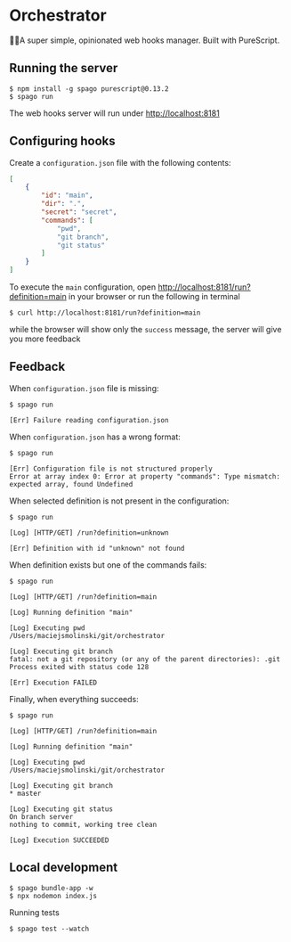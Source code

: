 # Orchestrator

🤹‍♂️A super simple, opinionated web hooks manager. Built with PureScript.

## Running the server

```shell
$ npm install -g spago purescript@0.13.2
$ spago run
```

The web hooks server will run under [http://localhost:8181](http://localhost:8181)

## Configuring hooks

Create a `configuration.json` file with the following contents:

```json
[
    {
        "id": "main",
        "dir": ".",
        "secret": "secret",
        "commands": [
            "pwd",
            "git branch",
            "git status"
        ]
    }
]
```

To execute the `main` configuration, open [http://localhost:8181/run?definition=main](http://localhost:8181/run?definition=main) in your browser or run the following in terminal

```
$ curl http://localhost:8181/run?definition=main
```

while the browser will show only the `success` message, the server will give you more feedback

## Feedback

When `configuration.json` file is missing:

```shell
$ spago run

[Err] Failure reading configuration.json
```

When `configuration.json` has a wrong format:

```shell
$ spago run

[Err] Configuration file is not structured properly
Error at array index 0: Error at property "commands": Type mismatch: expected array, found Undefined
```

When selected definition is not present in the configuration:

```shell
$ spago run

[Log] [HTTP/GET] /run?definition=unknown

[Err] Definition with id "unknown" not found
```

When definition exists but one of the commands fails:

```shell
$ spago run

[Log] [HTTP/GET] /run?definition=main

[Log] Running definition "main"

[Log] Executing pwd
/Users/maciejsmolinski/git/orchestrator

[Log] Executing git branch
fatal: not a git repository (or any of the parent directories): .git
Process exited with status code 128

[Err] Execution FAILED
```

Finally, when everything succeeds:

```shell
$ spago run

[Log] [HTTP/GET] /run?definition=main

[Log] Running definition "main"

[Log] Executing pwd
/Users/maciejsmolinski/git/orchestrator

[Log] Executing git branch
* master

[Log] Executing git status
On branch server
nothing to commit, working tree clean

[Log] Execution SUCCEEDED
```

## Local development

```shell
$ spago bundle-app -w
$ npx nodemon index.js
```

Running tests

```shell
$ spago test --watch
```
